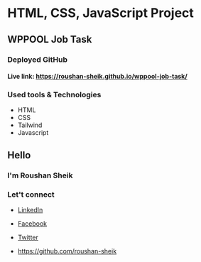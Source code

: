  
# HTML, CSS, JavaScript Project

## WPPOOL Job Task
 
### Deployed GitHub

#### Live link: https://roushan-sheik.github.io/wppool-job-task/

 
### Used tools & Technologies

- HTML
- CSS
- Tailwind
- Javascript
 

## Hello

### I'm Roushan Sheik

### Let't connect

- [LinkedIn](https://www.linkedin.com/in/roushan-sheik/)

- [Facebook](https://www.facebook.com/mdrowshansheikh008/)
- [Twitter](https://twitter.com/RoushanSheik)
- https://github.com/roushan-sheik
